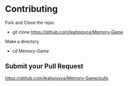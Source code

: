 # Contributing

Fork and Clone the repo:

- git clone https://github.com/leahpjoyce/Memory-Game

Make a directory

- cd Memory-Game

## Submit your Pull Request 

https://github.com/leahpjoyce/Memory-Game/pulls

